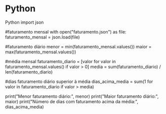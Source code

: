# Python
Python
import json

#faturamento mensal
with open("faturamento.json") as file:
    faturamento_mensal = json.load(file)

#faturamento diário
menor = min(faturamento_mensal.values())
maior = max(faturamento_mensal.values())

#média mensal
faturamento_diario = [valor for valor in faturamento_mensal.values() if valor > 0]
media = sum(faturamento_diario) / len(faturamento_diario)

#dias faturamento diário superior à média
dias_acima_media = sum(1 for valor in faturamento_diario if valor > media)

print("Menor faturamento diário:", menor)
print("Maior faturamento diário:", maior)
print("Número de dias com faturamento acima da média:", dias_acima_media)
